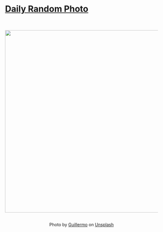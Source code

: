# [Daily Random Photo](https://www.dailyrandomphoto.com/)

<div align="center">
  <br>
  <br>
  <a href="https://www.dailyrandomphoto.com/p/2023/2023-12-22/"><img src="https://images.unsplash.com/photo-1700551953552-c1fdd79215aa?crop=entropy&cs=tinysrgb&fit=max&fm=jpg&ixid=M3w3NzUwOHwwfDF8cmFuZG9tfHx8fHx8fHx8MTcwMzIwNTAwNnw&ixlib=rb-4.0.3&q=80&w=1080" width="600px"></a>
  <br>
  <br>
  <p class="has-text-grey">Photo by <a href="https://unsplash.com/@withguillermo?utm_source=Daily%20Random%20Photo&amp;utm_medium=referral" target="_blank" rel="noopener noreferrer">Guillermo</a> on <a href="https://unsplash.com/photos/a-lone-tree-in-the-middle-of-a-desert-ZGd8GUUBugk?utm_source=Daily%20Random%20Photo&amp;utm_medium=referral" target="_blank" rel="noopener noreferrer">Unsplash</a></p>
</div>
